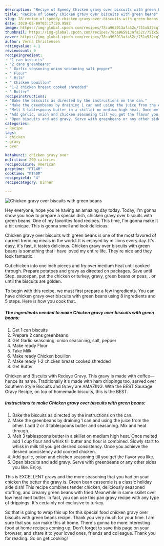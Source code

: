 ```yaml
---
description: "Recipe of Speedy Chicken gravy over biscuits with green beans"
title: "Recipe of Speedy Chicken gravy over biscuits with green beans"
slug: 28-recipe-of-speedy-chicken-gravy-over-biscuits-with-green-beans
date: 2020-08-09T03:17:50.958Z
image: https://img-global.cpcdn.com/recipes/78ca965913afa52c/751x532cq70/chicken-gravy-over-biscuits-with-green-beans-recipe-main-photo.jpg
thumbnail: https://img-global.cpcdn.com/recipes/78ca965913afa52c/751x532cq70/chicken-gravy-over-biscuits-with-green-beans-recipe-main-photo.jpg
cover: https://img-global.cpcdn.com/recipes/78ca965913afa52c/751x532cq70/chicken-gravy-over-biscuits-with-green-beans-recipe-main-photo.jpg
author: Verna Christensen
ratingvalue: 4.1
reviewcount: 9
recipeingredient:
- "1 can biscuits"
- "2 cans greenbeans"
- " Garlic seasoning onion seasoning salt pepper"
- " Flour"
- " Milk"
- " Chicken bouillon"
- "1-2 chicken breast cooked shredded"
- " Butter"
recipeinstructions:
- "Bake the biscuits as directed by the instructions on the can."
- "Make the greenbeans by draining 1 can and using the juice from the other. I add 2 or 3 tablespoons butter and seasoning. Mix and heat through."
- "Melt 3 tablespoons butter in a skillet on medium high heat. Once melted add 1 cup flour and whisk till butter and flour is combined. Slowly start to whisk in milk till you get desired consistency. Once you achieve the desired consistency add cooked chicken."
- "Add garlic, onion and chicken seasoning till you get the flavor you like."
- "Open biscuits and add gravy. Serve with greenbeans or any other sides you like. Enjoy."
categories:
- Recipe
tags:
- chicken
- gravy
- over

katakunci: chicken gravy over 
nutrition: 299 calories
recipecuisine: American
preptime: "PT14M"
cooktime: "PT40M"
recipeyield: "4"
recipecategory: Dinner

---
```



![Chicken gravy over biscuits with green beans](https://img-global.cpcdn.com/recipes/78ca965913afa52c/751x532cq70/chicken-gravy-over-biscuits-with-green-beans-recipe-main-photo.jpg)

Hey everyone, hope you're having an amazing day today. Today, I'm gonna show you how to prepare a special dish, chicken gravy over biscuits with green beans. One of my favorites food recipes. This time, I'm gonna make it a bit unique. This is gonna smell and look delicious.

Chicken gravy over biscuits with green beans is one of the most favored of current trending meals in the world. It is enjoyed by millions every day. It's easy, it's fast, it tastes delicious. Chicken gravy over biscuits with green beans is something that I have loved my entire life. They're nice and they look fantastic.

Cut chicken into one inch pieces and fry over medium heat until cooked through. Prepare potatoes and gravy as directed on packages. Save until Step. saucepan, put the chicken or turkey, gravy, green beans or peas, . or until the biscuits are golden.


To begin with this recipe, we must first prepare a few ingredients. You can have chicken gravy over biscuits with green beans using 8 ingredients and 5 steps. Here is how you cook that.

<!--inarticleads1-->

##### The ingredients needed to make Chicken gravy over biscuits with green beans:

1. Get 1 can biscuits
1. Prepare 2 cans greenbeans
1. Get  Garlic seasoning, onion seasoning, salt, pepper
1. Make ready  Flour
1. Take  Milk
1. Make ready  Chicken bouillon
1. Make ready 1-2 chicken breast cooked shredded
1. Get  Butter


Chicken and Biscuits with Redeye Gravy. This gravy is made with coffee—hence its name. Traditionally it&#39;s made with ham drippings too, served over Southern Style Biscuits and Gravy are AMAZING. With the BEST Sausage Gravy Recipe, on top of homemade biscuits, this is the BEST. 

<!--inarticleads2-->

##### Instructions to make Chicken gravy over biscuits with green beans:

1. Bake the biscuits as directed by the instructions on the can.
1. Make the greenbeans by draining 1 can and using the juice from the other. I add 2 or 3 tablespoons butter and seasoning. Mix and heat through.
1. Melt 3 tablespoons butter in a skillet on medium high heat. Once melted add 1 cup flour and whisk till butter and flour is combined. Slowly start to whisk in milk till you get desired consistency. Once you achieve the desired consistency add cooked chicken.
1. Add garlic, onion and chicken seasoning till you get the flavor you like.
1. Open biscuits and add gravy. Serve with greenbeans or any other sides you like. Enjoy.


This is EXCELLENT gravy and the more seasoning that you had on your chicken the better the gravy is. Green bean casserole is a classic holiday side dish! This recipe combines tender chicken, deliciously seasoned stuffing, and creamy green beans with fried Meanwhile in same skillet over low heat melt butter. In fact, you can use this pan gravy recipe with any type of drippings. It&#39;s certainly not exclusive to turkey. 

So that is going to wrap this up for this special food chicken gravy over biscuits with green beans recipe. Thank you very much for your time. I am sure that you can make this at home. There's gonna be more interesting food at home recipes coming up. Don't forget to save this page on your browser, and share it to your loved ones, friends and colleague. Thank you for reading. Go on get cooking!
